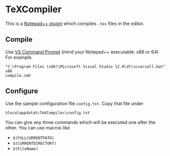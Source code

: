 # TeXCompiler #
This is a [Notepad++ plugin](https://notepad-plus-plus.org/contribute/plugin-howto.html) which compiles `.tex` files in the editor.
## Compile ##
Use [VS Command Prompt](https://msdn.microsoft.com/en-us/library/f2ccy3wt.aspx) (mind your Notepad++ executable: x86 or 64)
For example.

    "C:\Program Files (x86)\Microsoft Visual Studio 12.0\VC\vcvarsall.bat" x86
    compile.cmd

## Configure ##
Use the sample configuration file `config.txt`. Copy that file under

    %localappdata%\TeXCompiler\config.txt

You can give any three commands which will be executed one after the other.
You can use macros like
* `$(FULLCURRENTPATH)`
* `$(CURRENTDIRECTORY)`
* `$(FileName)`
